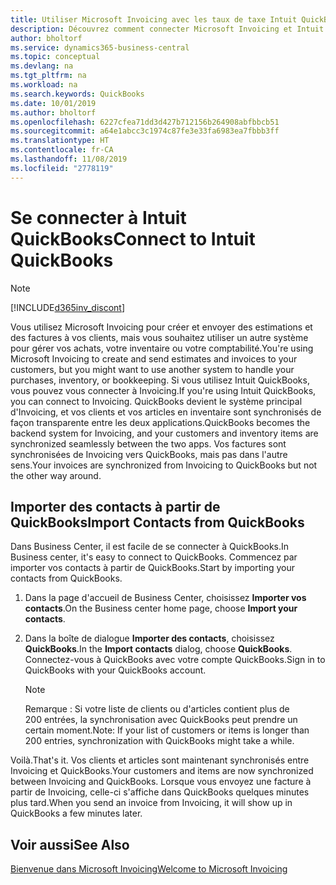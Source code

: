 ```yaml
---
title: Utiliser Microsoft Invoicing avec les taux de taxe Intuit QuickBooks | Invoicing
description: Découvrez comment connecter Microsoft Invoicing et Intuit QuickBooks.
author: bholtorf
ms.service: dynamics365-business-central
ms.topic: conceptual
ms.devlang: na
ms.tgt_pltfrm: na
ms.workload: na
ms.search.keywords: QuickBooks
ms.date: 10/01/2019
ms.author: bholtorf
ms.openlocfilehash: 6227cfea71dd3d427b712156b264908abfbbcb51
ms.sourcegitcommit: a64e1abcc3c1974c87fe3e33fa6983ea7fbbb3ff
ms.translationtype: HT
ms.contentlocale: fr-CA
ms.lasthandoff: 11/08/2019
ms.locfileid: "2778119"
---
```

# <a name="connect-to-intuit-quickbooks"></a><span data-ttu-id="48002-103">Se connecter à Intuit QuickBooks</span><span class="sxs-lookup"><span data-stu-id="48002-103">Connect to Intuit QuickBooks</span></span>
> [!Note]
> [!INCLUDE[d365inv_discont](includes/d365inv_discont.md)]

<span data-ttu-id="48002-104">Vous utilisez Microsoft Invoicing pour créer et envoyer des estimations et des factures à vos clients, mais vous souhaitez utiliser un autre système pour gérer vos achats, votre inventaire ou votre comptabilité.</span><span class="sxs-lookup"><span data-stu-id="48002-104">You're using Microsoft Invoicing to create and send estimates and invoices to your customers, but you might want to use another system to handle your purchases, inventory, or bookkeeping.</span></span> <span data-ttu-id="48002-105">Si vous utilisez Intuit QuickBooks, vous pouvez vous connecter à Invoicing.</span><span class="sxs-lookup"><span data-stu-id="48002-105">If you're using Intuit QuickBooks, you can connect to Invoicing.</span></span> <span data-ttu-id="48002-106">QuickBooks devient le système principal d'Invoicing, et vos clients et vos articles en inventaire sont synchronisés de façon transparente entre les deux applications.</span><span class="sxs-lookup"><span data-stu-id="48002-106">QuickBooks becomes the backend system for Invoicing, and your customers and inventory items are synchronized seamlessly between the two apps.</span></span> <span data-ttu-id="48002-107">Vos factures sont synchronisées de Invoicing vers QuickBooks, mais pas dans l'autre sens.</span><span class="sxs-lookup"><span data-stu-id="48002-107">Your invoices are synchronized from Invoicing to QuickBooks but not the other way around.</span></span>

## <a name="import-contacts-from-quickbooks"></a><span data-ttu-id="48002-108">Importer des contacts à partir de QuickBooks</span><span class="sxs-lookup"><span data-stu-id="48002-108">Import Contacts from QuickBooks</span></span>
<span data-ttu-id="48002-109">Dans Business Center, il est facile de se connecter à QuickBooks.</span><span class="sxs-lookup"><span data-stu-id="48002-109">In Business center, it's easy to connect to QuickBooks.</span></span> <span data-ttu-id="48002-110">Commencez par importer vos contacts à partir de QuickBooks.</span><span class="sxs-lookup"><span data-stu-id="48002-110">Start by importing your contacts from QuickBooks.</span></span>

1. <span data-ttu-id="48002-111">Dans la page d'accueil de Business Center, choisissez **Importer vos contacts**.</span><span class="sxs-lookup"><span data-stu-id="48002-111">On the Business center home page, choose **Import your contacts**.</span></span>
2. <span data-ttu-id="48002-112">Dans la boîte de dialogue **Importer des contacts**, choisissez **QuickBooks**.</span><span class="sxs-lookup"><span data-stu-id="48002-112">In the **Import contacts** dialog, choose **QuickBooks**.</span></span> <span data-ttu-id="48002-113">Connectez-vous à QuickBooks avec votre compte QuickBooks.</span><span class="sxs-lookup"><span data-stu-id="48002-113">Sign in to QuickBooks with your QuickBooks account.</span></span>

    > [!Note]
    > <span data-ttu-id="48002-114">Remarque : Si votre liste de clients ou d'articles contient plus de 200 entrées, la synchronisation avec QuickBooks peut prendre un certain moment.</span><span class="sxs-lookup"><span data-stu-id="48002-114">Note: If your list of customers or items is longer than 200 entries, synchronization with QuickBooks might take a while.</span></span>

<span data-ttu-id="48002-115">Voilà.</span><span class="sxs-lookup"><span data-stu-id="48002-115">That's it.</span></span> <span data-ttu-id="48002-116">Vos clients et articles sont maintenant synchronisés entre Invoicing et QuickBooks.</span><span class="sxs-lookup"><span data-stu-id="48002-116">Your customers and items are now synchronized between Invoicing and QuickBooks.</span></span> <span data-ttu-id="48002-117">Lorsque vous envoyez une facture à partir de Invoicing, celle-ci s'affiche dans QuickBooks quelques minutes plus tard.</span><span class="sxs-lookup"><span data-stu-id="48002-117">When you send an invoice from Invoicing, it will show up in QuickBooks a few minutes later.</span></span>

## <a name="see-also"></a><span data-ttu-id="48002-118">Voir aussi</span><span class="sxs-lookup"><span data-stu-id="48002-118">See Also</span></span>
[<span data-ttu-id="48002-119">Bienvenue dans Microsoft Invoicing</span><span class="sxs-lookup"><span data-stu-id="48002-119">Welcome to Microsoft Invoicing</span></span>](index.md)